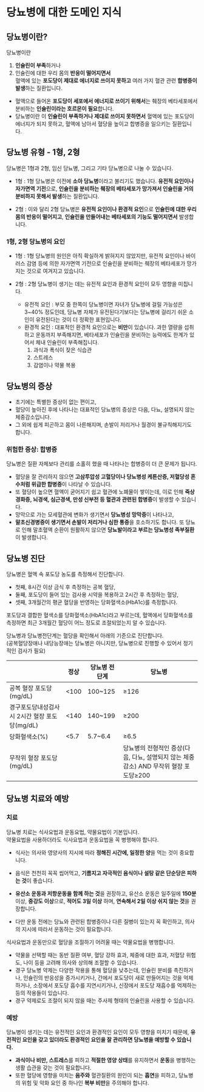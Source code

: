 # 당뇨병에 대한 도메인 지식

## 당뇨병이란?
당뇨병이란 
1. **인슐린이 부족**하거나  
2. 인슐린에 대한 우리 몸의 **반응이 떨어지면서**  
혈액에 있는 **포도당이 제대로 에너지로 쓰이지 못하고** 여러 가지 혈관 관련 **합병증이 발생**하는 질환입니다.
  
- 혈액으로 들어온 **포도당이 세포에서 에너지로 쓰이기 위해서**는 췌장의 베타세포에서 분비하는 **인슐린이라는 호르몬이 필요**합니다.  
- 당뇨병이란 이 **인슐린이 부족하거나 제대로 쓰이지 못하면서** 혈액에 있는 포도당이 에너지가 되지 못하고, 혈액에 남아서 혈당을 높이고 합병증을 일으키는 질환입니다.

## 당뇨병 유형 - 1형, 2형
당뇨병은 1형과 2형, 임신 당뇨병, 그리고 기타 당뇨병으로 나눌 수 있습니다.  

- 1형 : 1형 당뇨병은 이전에 **소아 당뇨병**이라고 불리기도 했습니다. **유전적 요인이나 자가면역 기전**으로, **인슐린을 분비하는 췌장의 베타세포가 망가져서 인슐린을 거의 분비하지 못해서 발생**하는 질환입니다.  

- 2형 : 이와 달리 2형 당뇨병은 **유전적 요인이나 환경적 요인**으로 **인슐린에 대한 우리 몸의 반응이 떨어지고**, **인슐린을 만들어내는 베타세포의 기능도 떨어지면서** 발생합니다.  

### 1형, 2형 당뇨병의 요인
- 1형 : 1형 당뇨병의 원인은 아직 확실하게 밝혀지지 않았지만, 유전적 요인이나 바이러스 감염 등에 의한 자가면역 기전으로 인슐린을 분비하는 췌장의 베타세포가 망가지는 것으로 여겨지고 있습니다.  

- 2형 : 2형 당뇨병이 생기는 데는 유전적 요인과 환경적 요인이 모두 영향을 미칩니다. 
    - 유전적 요인 : 부모 중 한쪽이 당뇨병이면 자녀가 당뇨병에 걸릴 가능성은 3~40% 정도인데, 당뇨병 자체가 유전된다기보다는 당뇨병에 걸리기 쉬운 소인이 유전된다는 것이 더 정확한 표현입니다.  
    - 환경적 요인 : 대표적인 환경적 요인으로는 **비만**이 있습니다. 과한 열량을 섭취하고 운동까지 부족해지면, 베타세포가 인슐린을 분비하는 능력에도 한계가 있어서 체내 인슐린이 부족해집니다. 
        1. 과식과 폭식이 잦은 식습관
        2. 스트레스
        3. 감염이나 약물 복용 

## 당뇨병의 증상
- 초기에는 특별한 증상이 없는 편이고,  
- 혈당이 높아진 후에 나타나는 대표적인 당뇨병의 증상은 다음, 다뇨, 설명되지 않는 체중감소입니다.  
- 그 외에 쉽게 피곤하고 몸이 나른해지며, 손발이 저리거나 월경이 불규칙해지기도 합니다.  

### 위험한 증상: 합병증
당뇨병은 질환 자체보다 관리를 소홀히 했을 때 나타나는 합병증이 더 큰 문제가 됩니다. 

- 혈당을 잘 관리하지 않으면 **고삼투압성 고혈당이나 당뇨병성 케톤산증, 저혈당성 혼수처럼 위급한 합병증**이 나타날 수 있습니다. 
- 또 혈당이 높으면 혈액이 굳어지기 쉽고 혈관에 노폐물이 쌓이는데, 이로 인해 **죽상경화증, 뇌경색, 심근경색, 만성 신부전 등 혈관과 관련된 합병증**이 발생할 수 있습니다. 
- 망막으로 가는 모세혈관에 변화가 생기면서 **당뇨병성 망막증**이 나타나고, 
- **말초신경병증이 생기면서 손발이 저리거나 심한 통증**을 호소하기도 합니다. 또 당뇨로 인해 말초혈액 순환이 원활하지 않으면 **당뇨발이라고 부르는 당뇨병성 족부질환**이 발생합니다.

## 당뇨병 진단
당뇨병은 혈액 속 포도당 농도를 측정해서 진단합니다. 
- 첫째, 8시간 이상 금식 후 측정하는 공복 혈당, 
- 둘째, 포도당이 들어 있는 검사용 시약을 복용하고 2시간 후 측정하는 혈당, 
- 셋째, 3개월간의 평균 혈당을 반영하는 당화혈색소(HbA1c)를 측정합니다. 

포도당과 결합한 혈색소를 당화혈색소(HbA1c)라고 부르는데, 혈액에서 당화혈색소를 측정하면 최근 3개월간 혈당이 어느 정도로 조절되었는지 알 수 있습니다.  

당뇨병과 당뇨병전단계는 혈당을 확인해서 아래의 기준으로 진단합니다.  
(공복혈당장애나 내당능장애는 당뇨병은 아니지만, 당뇨병으로 진행할 수 있어서 정기적인 검사가 필요)

|  | 정상 | 당뇨병 전단계 | 당뇨병 |  
|--|------|--------------|-------|
|공복 혈장 포도당(mg/dL)|<100|100~125|≥126|
|경구포도당내성검사 시 2시간 혈장 포도당(mg/dL)|<140|140~199|≥200|
|당화혈색소(%)|<5.7|5.7~6.4|≥6.5|
|무작위 혈장 포도당(mg/dL)| | |당뇨병의 전형적인 증상(다음, 다뇨, 설명되지 않는 체중감소) AND 무작위 혈장 포도당≥200|

## 당뇨병 치료와 예방
### 치료
당뇨병 치료는 식사요법과 운동요법, 약물요법이 기본입니다.  
약물요법을 사용하더라도 식사요법과 운동요법을 꼭 병행해야 합니다.  

- 식사는 의사와 영양사의 지시에 따라 **정해진 시간에, 일정한 양**을 먹는 것이 중요합니다.  
- 음식은 천천히 꼭꼭 씹어먹고, **기름지고 자극적인 음식이나 설탕 같은 단순당은 피하는 것**이 좋습니다.  

- **유산소 운동과 저항운동을 함께 하는 것**을 권장하고, 유산소 운동은 일주일에 **150분** 이상, **중강도 이상**으로, **적어도 3일 이상** 하며, **연속해서 2일 이상 쉬지 않는 것**을 권장합니다.  
- 다만 운동 전에는 당뇨와 관련된 합병증이나 다른 질병이 있는지 꼭 확인하고, 의사의 지시에 따라서 운동하는 것이 필요합니다.  

식사요법과 운동만으로 혈당을 조절하기 어려울 때는 약물요법을 병행합니다. 
- 약물을 선택할 때는 동반 질환 여부, 혈당 강하 효과, 체중에 대한 효과, 저혈당 위험도, 나이 등을 고려해 의사와 상의해 조절할 수 있습니다.  
- 경구 당뇨병 약제는 다양한 작용을 통해 혈당을 낮추는데, 인슐린 분비를 촉진하거나, 인슐린의 반응성을 증가시키거나, 간에서 포도당이 새로 만들어지는 것을 억제하거나, 소장에서 포도당 흡수를 지연시키거나, 신장에서 포도당 재흡수를 억제하는 등의 작용들이 있습니다.  
- 경구 약제로도 조절이 되지 않을 때는 주사제 형태의 인슐린을 사용할 수 있습니다.  

### 예방
당뇨병이 생기는 데는 유전적인 요인과 환경적인 요인이 모두 영향을 미치기 때문에, **유전적인 요인을 갖고 있더라도 환경적인 요인을 잘 관리하면 당뇨병을 예방할 수 있습니다.**  
- **과식이나 비만, 스트레스**를 피하고 **적절한 영양 상태**를 유지하면서 **운동**을 병행하는 생활 습관을 갖는 것이 필요합니다.  
- 또한 혈당에 영향을 미치는 **음주와** 혈관질환의 원인이 되는 **흡연**을 피하고, 당뇨병의 위험 및 악화 요인 중 하나인 **복부 비만**을 주의해야 합니다.